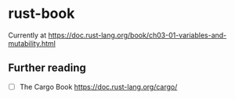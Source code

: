# rust-book

Currently at https://doc.rust-lang.org/book/ch03-01-variables-and-mutability.html

## Further reading

- [ ] The Cargo Book https://doc.rust-lang.org/cargo/
